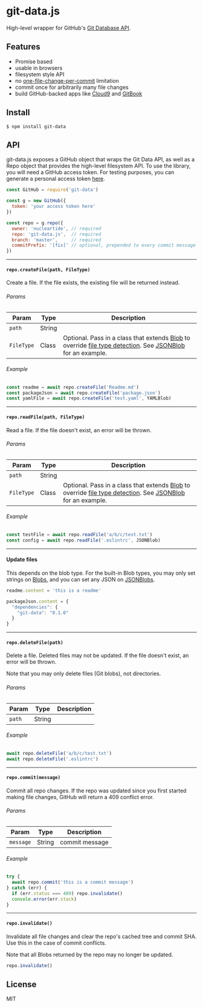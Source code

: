 
# git-data.js

High-level wrapper for GitHub's [Git Database API][1].

## Features

- Promise based
- usable in browsers
- filesystem style API
- no [one-file-change-per-commit][6] limitation
- commit once for arbitrarily many file changes
- build GitHub-backed apps like [Cloud9][8] and [GitBook][7]

## Install

```
$ npm install git-data
```

## API

git-data.js exposes a GitHub object that wraps the Git Data API, as well as a
Repo object that provides the high-level filesystem API. To use the library,
you will need a GitHub access token. For testing purposes, you can generate a
personal access token [here][2].

```js
const GitHub = require('git-data')

const g = new GitHub({
  token: 'your access token here'
})

const repo = g.repo({
  owner: 'nucleartide', // required
  repo: 'git-data.js',  // required
  branch: 'master',     // required
  commitPrefix: '[fix]' // optional, prepended to every commit message
})
```

---

#### `repo.createFile(path, FileType)`

Create a file. If the file exists, the existing file will be returned instead.

###### Params

Param | Type | Description
--- | --- | ---
`path` | String |
`FileType` | Class | Optional. Pass in a class that extends [Blob][3] to override [file type detection][5]. See [JSONBlob][4] for an example.

###### Example

```js
const readme = await repo.createFile('Readme.md')
const packageJson = await repo.createFile('package.json')
const yamlFile = await repo.createFile('test.yaml', YAMLBlob)
```

---

#### `repo.readFile(path, FileType)`

Read a file. If the file doesn't exist, an error will be thrown.

###### Params

Param | Type | Description
--- | --- | ---
`path` | String |
`FileType` | Class | Optional. Pass in a class that extends [Blob][3] to override [file type detection][5]. See [JSONBlob][4] for an example.

###### Example

```js
const testFile = await repo.readFile('a/b/c/test.txt')
const config = await repo.readFile('.eslintrc', JSONBlob)
```

---

#### Update files

This depends on the blob type. For the built-in Blob types, you may only set
strings on [Blobs][3], and you can set any JSON on [JSONBlobs][4].

```js
readme.content = 'this is a readme'

packageJson.content = {
  "dependencies": {
    "git-data": "0.1.0"
  }
}
```

---

#### `repo.deleteFile(path)`

Delete a file. Deleted files may not be updated. If the file doesn't exist, an error will be thrown.

Note that you may only delete files (Git blobs), not directories.

###### Params

Param | Type | Description
--- | --- | ---
`path` | String |

###### Example

```js
await repo.deleteFile('a/b/c/test.txt')
await repo.deleteFile('.eslintrc')
```

---

#### `repo.commit(message)`

Commit all repo changes. If the repo was updated since you first started making
file changes, GitHub will return a 409 conflict error.

###### Params

Param | Type | Description
--- | --- | ---
`message` | String | commit message

###### Example

```js
try {
  await repo.commit('this is a commit message')
} catch (err) {
  if (err.status === 409) repo.invalidate()
  console.error(err.stack)
}
```

---

#### `repo.invalidate()`

Invalidate all file changes and clear the repo's cached tree and commit SHA.
Use this in the case of commit conflicts.

Note that all Blobs returned by the repo may no longer be updated.

```js
repo.invalidate()
```

## License

MIT

[1]: https://developer.github.com/v3/git/
[2]: https://github.com/settings/tokens/
[3]: https://github.com/nucleartide/git-data.js/blob/master/lib/blob.js
[4]: https://github.com/nucleartide/git-data.js/blob/master/lib/json-blob.js
[5]: https://github.com/nucleartide/git-data.js/blob/master/lib/repo.js#L34
[6]: https://developer.github.com/v3/repos/contents/
[7]: https://www.gitbook.com
[8]: https://c9.io/

